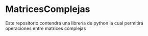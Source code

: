 # MatricesComplejas
Este repositorio contendrá una librería de python la cual permitirá operaciones entre matrices complejas
